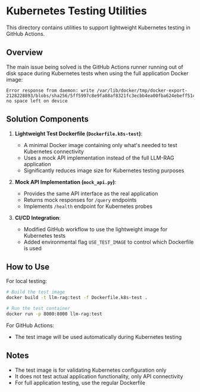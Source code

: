 # Kubernetes Testing Utilities

This directory contains utilities to support lightweight Kubernetes testing in GitHub Actions.

## Overview

The main issue being solved is the GitHub Actions runner running out of disk space during Kubernetes tests when using the full application Docker image:

```
Error response from daemon: write /var/lib/docker/tmp/docker-export-2128228893/blobs/sha256/5ff5997c8e9fa88af8321fc3ecbb4ea00fba624ebeff51c3118c1de0fe8fbfc6: no space left on device
```

## Solution Components

1. **Lightweight Test Dockerfile (`Dockerfile.k8s-test`)**:

   - A minimal Docker image containing only what's needed to test Kubernetes connectivity
   - Uses a mock API implementation instead of the full LLM-RAG application
   - Significantly reduces image size for Kubernetes testing purposes

2. **Mock API Implementation (`mock_api.py`)**:

   - Provides the same API interface as the real application
   - Returns mock responses for `/query` endpoints
   - Implements `/health` endpoint for Kubernetes probes

3. **CI/CD Integration**:
   - Modified GitHub workflow to use the lightweight image for Kubernetes tests
   - Added environmental flag `USE_TEST_IMAGE` to control which Dockerfile is used

## How to Use

For local testing:

```bash
# Build the test image
docker build -t llm-rag:test -f Dockerfile.k8s-test .

# Run the test container
docker run -p 8000:8000 llm-rag:test
```

For GitHub Actions:

- The test image will be used automatically during Kubernetes testing

## Notes

- The test image is for validating Kubernetes configuration only
- It does not test actual application functionality, only API connectivity
- For full application testing, use the regular Dockerfile
